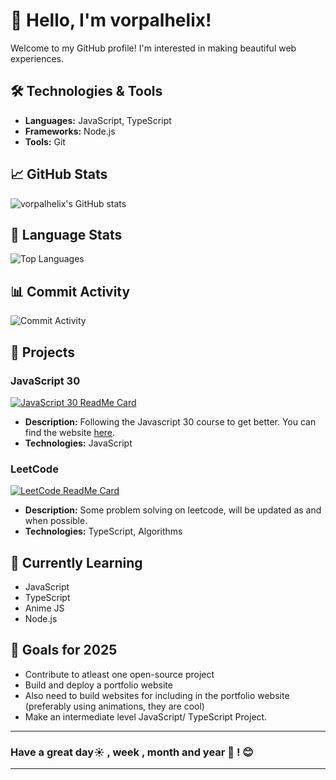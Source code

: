 # 👋 Hello, I'm vorpalhelix!

Welcome to my GitHub profile! I'm interested in making beautiful web experiences. 

## 🛠️ Technologies & Tools

- **Languages:** JavaScript, TypeScript
- **Frameworks:** Node.js
- **Tools:** Git

## 📈 GitHub Stats

![vorpalhelix's GitHub stats](https://github-readme-stats.vercel.app/api?username=vorpalhelix&show_icons=true&theme=dracula)

## 🥧 Language Stats

![Top Languages](https://github-readme-stats.vercel.app/api/top-langs/?username=vorpalhelix&layout=compact&theme=dracula)

## 📊 Commit Activity

![Commit Activity](https://github-readme-activity-graph.vercel.app/graph?username=vorpalhelix&theme=dracula)

## 🚀 Projects

### JavaScript 30
[![JavaScript 30 ReadMe Card](https://github-readme-stats.vercel.app/api/pin/?username=vorpalhelix&repo=Javascript-30&theme=dracula)](https://github.com/vorpalhelix/Javascript-30)
- **Description:** Following the Javascript 30 course to get better. You can find the website [here](https://javascript30.com/).
- **Technologies:** JavaScript

### LeetCode
[![LeetCode ReadMe Card](https://github-readme-stats.vercel.app/api/pin/?username=vorpalhelix&repo=LeetCode&theme=dracula)](https://github.com/vorpalhelix/LeetCode)
- **Description:** Some problem solving on leetcode, will be updated as and when possible.
- **Technologies:** TypeScript, Algorithms


## 🌱 Currently Learning

- JavaScript
- TypeScript
- Anime JS
- Node.js

## 🎯 Goals for 2025

- Contribute to atleast one open-source project
- Build and deploy a portfolio website
- Also need to build websites for including in the portfolio website (preferably using animations, they are cool)
- Make an intermediate level JavaScript/ TypeScript Project.

---

### Have a great day☀️ , week , month and year 📅 ! 😊
---
